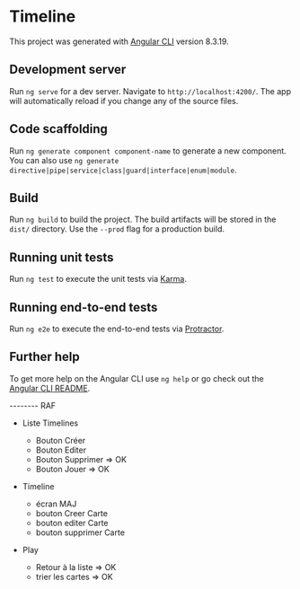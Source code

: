 # Timeline

This project was generated with [Angular CLI](https://github.com/angular/angular-cli) version 8.3.19.

## Development server

Run `ng serve` for a dev server. Navigate to `http://localhost:4200/`. The app will automatically reload if you change any of the source files.

## Code scaffolding

Run `ng generate component component-name` to generate a new component. You can also use `ng generate directive|pipe|service|class|guard|interface|enum|module`.

## Build

Run `ng build` to build the project. The build artifacts will be stored in the `dist/` directory. Use the `--prod` flag for a production build.

## Running unit tests

Run `ng test` to execute the unit tests via [Karma](https://karma-runner.github.io).

## Running end-to-end tests

Run `ng e2e` to execute the end-to-end tests via [Protractor](http://www.protractortest.org/).

## Further help

To get more help on the Angular CLI use `ng help` or go check out the [Angular CLI README](https://github.com/angular/angular-cli/blob/master/README.md).


--------  RAF 
-  Liste Timelines
    - Bouton Créer
    - Bouton Editer
    - Bouton Supprimer => OK
    - Bouton Jouer => OK

-  Timeline
    - écran MAJ
    - bouton Creer  Carte
    - bouton editer Carte
    - bouton supprimer Carte
    
- Play  
   - Retour à la liste => OK
    - trier les cartes => OK

